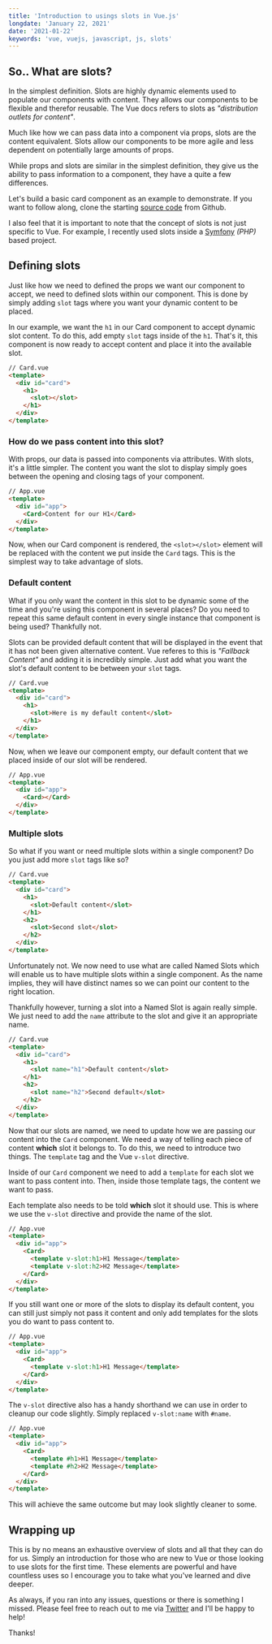 ```yaml
---
title: 'Introduction to usings slots in Vue.js'
longdate: 'January 22, 2021'
date: '2021-01-22'
keywords: 'vue, vuejs, javascript, js, slots'
---
```


## So.. What are slots?

In the simplest definition. Slots are highly dynamic elements used to populate our components with content. They allows our components to be flexible and therefor reusable. The Vue docs refers to slots as _"distribution outlets for content"_.

Much like how we can pass data into a component via props, slots are the content equivalent. Slots allow our components to be more agile and less dependent on potentially large amounts of props.

While props and slots are similar in the simplest definition, they give us the ability to pass information to a component, they have a quite a few differences.

Let's build a basic card component as an example to demonstrate. If you want to follow along, clone the starting [source code](https://github.com/teisenhower/Vue_slots_demo) from Github.

I also feel that it is important to note that the concept of slots is not just specific to Vue. For example, I recently used slots inside a [Symfony](https://symfony.com/) _(PHP)_ based project.

## Defining slots

Just like how we need to defined the props we want our component to accept, we need to defined slots within our component. This is done by simply adding `slot` tags where you want your dynamic content to be placed.

In our example, we want the `h1` in our Card component to accept dynamic slot content. To do this, add empty `slot` tags inside of the `h1`. That's it, this component is now ready to accept content and place it into the available slot.

```html
// Card.vue
<template>
  <div id="card">
    <h1>
      <slot></slot>
    </h1>
  </div>
</template>
```

### How do we pass content into this slot?

With props, our data is passed into components via attributes. With slots, it's a little simpler. The content you want the slot to display simply goes between the opening and closing tags of your component.

```html
// App.vue
<template>
  <div id="app">
    <Card>Content for our H1</Card>
  </div>
</template>
```

Now, when our Card component is rendered, the `<slot></slot>` element will be replaced with the content we put inside the `Card` tags. This is the simplest way to take advantage of slots.

### Default content

What if you only want the content in this slot to be dynamic some of the time and you're using this component in several places? Do you need to repeat this same default content in every single instance that component is being used? Thankfully not.

Slots can be provided default content that will be displayed in the event that it has not been given alternative content. Vue referes to this is _"Fallback Content"_ and adding it is incredibly simple. Just add what you want the slot's default content to be between your `slot` tags.

```html
// Card.vue
<template>
  <div id="card">
    <h1>
      <slot>Here is my default content</slot>
    </h1>
  </div>
</template>
```

Now, when we leave our component empty, our default content that we placed inside of our slot will be rendered.

```html
// App.vue
<template>
  <div id="app">
    <Card></Card>
  </div>
</template>
```

### Multiple slots

So what if you want or need multiple slots within a single component? Do you just add more `slot` tags like so?

```html
// Card.vue
<template>
  <div id="card">
    <h1>
      <slot>Default content</slot>
    </h1>
    <h2>
      <slot>Second slot</slot>
    </h2>
  </div>
</template>
```

Unfortunately not. We now need to use what are called Named Slots which will enable us to have multiple slots within a single component. As the name implies, they will have distinct names so we can point our content to the right location.

Thankfully however, turning a slot into a Named Slot is again really simple. We just need to add the `name` attribute to the slot and give it an appropriate name.

```html
// Card.vue
<template>
  <div id="card">
    <h1>
      <slot name="h1">Default content</slot>
    </h1>
    <h2>
      <slot name="h2">Second default</slot>
    </h2>
  </div>
</template>
```

Now that our slots are named, we need to update how we are passing our content into the `Card` component. We need a way of telling each piece of content **which** slot it belongs to. To do this, we need to introduce two things. The `template` tag and the Vue `v-slot` directive. 

Inside of our `Card` component we need to add a `template` for each slot we want to pass content into. Then, inside those template tags, the content we want to pass. 

Each template also needs to be told **which** slot it should use. This is where we use the `v-slot` directive and provide the name of the slot. 

```html
// App.vue
<template>
  <div id="app">
    <Card>
      <template v-slot:h1>H1 Message</template>
      <template v-slot:h2>H2 Message</template>
    </Card>
  </div>
</template>
```

If you still want one or more of the slots to display its default content, you can still just simply not pass it content and only add templates for the slots you do want to pass content to. 

```html
// App.vue
<template>
  <div id="app">
    <Card>
      <template v-slot:h1>H1 Message</template>
    </Card>
  </div>
</template>
```

The `v-slot` directive also has a handy shorthand we can use in order to cleanup our code slightly. Simply replaced `v-slot:name` with `#name`. 

```html
// App.vue
<template>
  <div id="app">
    <Card>
      <template #h1>H1 Message</template>
      <template #h2>H2 Message</template>
    </Card>
  </div>
</template>
```

This will achieve the same outcome but may look slightly cleaner to some. 

## Wrapping up

This is by no means an exhaustive overview of slots and all that they can do for us. Simply an introduction for those who are new to Vue or those looking to use slots for the first time. These elements are powerful and have countless uses so I encourage you to take what you've learned and dive deeper.

As always, if you ran into any issues, questions or there is something I missed. Please feel free to reach out to me via [Twitter](https://twitter.com/teisenhower) and I'll be happy to help!

Thanks!
